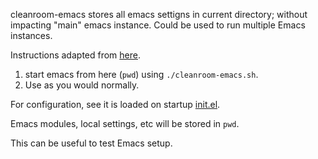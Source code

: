 cleanroom-emacs stores all emacs settigns in current directory; without impacting "main" emacs instance. Could be used to run multiple Emacs instances.

Instructions adapted from [here](https://emacs.stackexchange.com/questions/4253/how-to-start-emacs-with-a-custom-user-emacs-directory).

1. start emacs from here (`pwd`) using `./cleanroom-emacs.sh`. 
2. Use as you would normally.

For configuration, see it is loaded on startup [init.el](init.el).

Emacs modules, local settings, etc will be stored in `pwd`. 

This can be useful to test Emacs setup.

